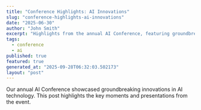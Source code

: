 ```yaml
---
title: "Conference Highlights: AI Innovations"
slug: "conference-highlights-ai-innovations"
date: "2025-06-30"
author: "John Smith"
excerpt: "Highlights from the annual AI Conference, featuring groundbreaking innovations."
tags:
  - conference
  - ai
published: true
featured: true
generated_at: "2025-09-28T06:32:03.502173"
layout: "post"
---
```


Our annual AI Conference showcased groundbreaking innovations in AI technology. This post highlights the key moments and presentations from the event.